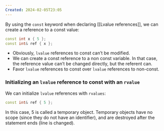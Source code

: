```yaml
---
Created: 2024-02-05T23:05
---
```

By using the `const` keyword when declaring [[Lvalue references]], we can create a reference to a const value:

```C++
const int x { 5 };
const int& ref { x };
```

- Obviously, `lvalue` references to const can’t be modified.
- We can create a const reference to a non const variable. In that case, the reference value can’t be changed directly, but the referent can.
- Favor `lvalue` references to const over `lvalue` references to non-const.

### Initializing an `lvalue` reference to const with an `rvalue`

We can initialize `lvalue` references with `rvalues`:

```C++
const int& ref { 5 };
```

In this case, 5 is called a temporary object. Temporary objects have no scope (since they do not have an identifier), and are destroyed after the statement ends (line is changed).